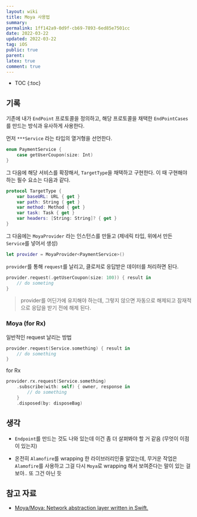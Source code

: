 ```yaml
---
layout: wiki
title: Moya 사용법
summary: 
permalink: 1ff142a9-0d9f-cb69-7893-6ed85e7501cc
date: 2022-03-22
updated: 2022-03-22
tag: iOS 
public: true
parent: 
latex: true
comment: true
---
```


* TOC
{:toc}

## 기록

기존에 내가 `EndPoint` 프로토콜을 정의하고, 해당 프로토콜을 채택한 `EndPointCases` 를 만드는 방식과 유사하게 사용한다.

먼저 `***Service` 라는 타입의 열거형을 선언한다. 

```swift
enum PaymentService {
    case getUserCoupon(size: Int)
}
```

그 다음에 해당 서비스를 확장해서, `TargetType`을 채택하고 구현한다.
이 때 구현해야 하는 필수 요소는 다음과 같다.

```swift
protocol TargetType {
    var baseURL: URL { get }
    var path: String { get }
    var method: Method { get }
    var task: Task { get }
    var headers: [String: String]? { get }
}
```

그 다음에는 `MoyaProvider` 라는 인스턴스를 만들고 (제네릭 타입, 위에서 만든 `Service`를 넣어서 생성)
```swift
let provider = MoyaProvider<PaymentService>()
```

`provider`를 통해 `request`를 날리고, 클로저로 응답받은 데이터를 처리하면 된다.

```swift
provider.request(.getUserCoupon(size: 100)) { result in
    // do someting
}
```

> provider를 어딘가에 유지해야 하는데, 그렇지 않으면 자동으로 해제되고 잠재적으로 응답을 받기 전에 해제 된다.

### Moya (for Rx)

일반적인 request 날리는 방법

```swift
provider.request(Service.something) { result in
    // do something
}
```

for Rx

```swift
provider.rx.request(Service.something)
    .subscribe(with: self) { owner, response in
        // do something
    }
    .disposed(by: disposeBag)
```

## 생각

- `Endpoint`를 만드는 것도 나와 있는데 이건 좀 더 살펴봐야 할 거 같음 (무엇이 이점이 있는지)

- 온전히 `Alamofire`를 wrapping 한 라이브러리인줄 알았는데, 무거운 작업은 `Alamofire`를 사용하고 그걸 다시 `Moya`로 wrapping 해서 보여준다는 말이 있는 걸 보아.. 또 그건 아닌 듯

## 참고 자료

- [Moya/Moya: Network abstraction layer written in Swift.](https://github.com/Moya/Moya)
